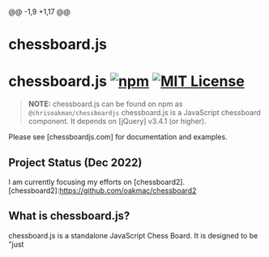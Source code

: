 @@ -1,9 +1,17 @@
# chessboard.js
# chessboard.js [![npm](https://img.shields.io/npm/v/@chrisoakman/chessboardjs.svg)](https://www.npmjs.com/package/@chrisoakman/chessboardjs) [![MIT License](https://img.shields.io/npm/l/@chrisoakman/chessboardjs)](https://github.com/oakmac/chessboardjs/blob/master/LICENSE.md)
> **NOTE:** chessboard.js can be found on npm as `@chrisoakman/chessboardjs`
chessboard.js is a JavaScript chessboard component. It depends on [jQuery] v3.4.1 (or higher).

Please see [chessboardjs.com] for documentation and examples.

## Project Status (Dec 2022)
I am currently focusing my efforts on [chessboard2].
[chessboard2]:https://github.com/oakmac/chessboard2
## What is chessboard.js?

chessboard.js is a standalone JavaScript Chess Board. It is designed to be "just
